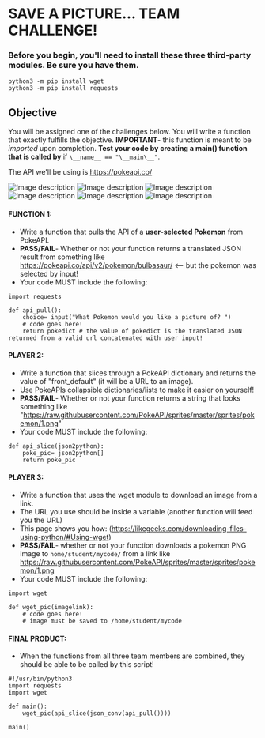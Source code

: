 # SAVE A PICTURE... TEAM CHALLENGE!

### Before you begin, you'll need to install these three third-party modules. Be sure you have them.

    python3 -m pip install wget
    python3 -m pip install requests

## Objective
You will be assigned one of the challenges below. You will write a function that exactly fulfills the objective. **IMPORTANT**- this function is meant to be *imported* upon completion. **Test your code by creating a main() function that is called by** if `\__name__ == "\__main\__"`. 

The API we'll be using is https://pokeapi.co/

![Image description](https://raw.githubusercontent.com/PokeAPI/sprites/master/sprites/pokemon/1.png)
![Image description](https://raw.githubusercontent.com/PokeAPI/sprites/master/sprites/pokemon/4.png)
![Image description](https://raw.githubusercontent.com/PokeAPI/sprites/master/sprites/pokemon/7.png)
![Image description](https://raw.githubusercontent.com/PokeAPI/sprites/master/sprites/pokemon/144.png)
![Image description](https://raw.githubusercontent.com/PokeAPI/sprites/master/sprites/pokemon/145.png)
![Image description](https://raw.githubusercontent.com/PokeAPI/sprites/master/sprites/pokemon/146.png)

#### FUNCTION 1:
- Write a function that pulls the API of a **user-selected Pokemon** from PokeAPI.
- **PASS/FAIL**- Whether or not your function returns a translated JSON result from something like https://pokeapi.co/api/v2/pokemon/bulbasaur/ <-- but the pokemon was selected by input!
- Your code MUST include the following:

```
import requests

def api_pull():
    choice= input("What Pokemon would you like a picture of? ")
    # code goes here!
    return pokedict # the value of pokedict is the translated JSON returned from a valid url concatenated with user input!
```


#### PLAYER 2:
- Write a function that slices through a PokeAPI dictionary and returns the value of "front_default" (it will be a URL to an image).
- Use PokeAPIs collapsible dictionaries/lists to make it easier on yourself!
- **PASS/FAIL**- Whether or not your function returns a string that looks something like "https://raw.githubusercontent.com/PokeAPI/sprites/master/sprites/pokemon/1.png"
- Your code MUST include the following:

```
def api_slice(json2python):
    poke_pic= json2python[]
    return poke_pic

```

#### PLAYER 3:
- Write a function that uses the wget module to download an image from a link.
- The URL you use should be inside a variable (another function will feed you the URL)
- This page shows you how: (https://likegeeks.com/downloading-files-using-python/#Using-wget)
- **PASS/FAIL**- whether or not your function downloads a pokemon PNG image to `home/student/mycode/` from a link like https://raw.githubusercontent.com/PokeAPI/sprites/master/sprites/pokemon/1.png
- Your code MUST include the following:

```
import wget

def wget_pic(imagelink):
    # code goes here!
    # image must be saved to /home/student/mycode

```

#### FINAL PRODUCT:

- When the functions from all three team members are combined, they should be able to be called by this script!

```
#!/usr/bin/python3
import requests
import wget

def main():
    wget_pic(api_slice(json_conv(api_pull())))

main()
```
    
